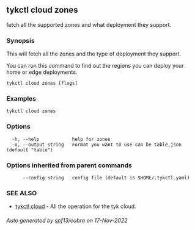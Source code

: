## tykctl cloud zones

fetch all the supported zones and what deployment they support.

### Synopsis


This will fetch all the zones and the type of deployment they support.

You can run this command to find out the regions you can deploy your home or edge deployments.


```
tykctl cloud zones [flags]
```

### Examples

```
tykctl cloud zones
```

### Options

```
  -h, --help            help for zones
  -o, --output string   Format you want to use can be table,json (default "table")
```

### Options inherited from parent commands

```
      --config string   config file (default is $HOME/.tykctl.yaml)
```

### SEE ALSO

* [tykctl cloud](tykctl_cloud.md)	 - All the operation for the tyk cloud.

###### Auto generated by spf13/cobra on 17-Nov-2022
